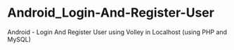 # Android_Login-And-Register-User
Android - Login And Register User using Volley in Localhost (using PHP and MySQL)
